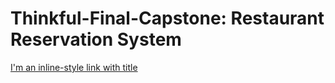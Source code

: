 # Thinkful-Final-Capstone: Restaurant Reservation System

[I'm an inline-style link with title](https://front-end-tcouncil.vercel.app/dashboard "Restaurant Reservation System")

